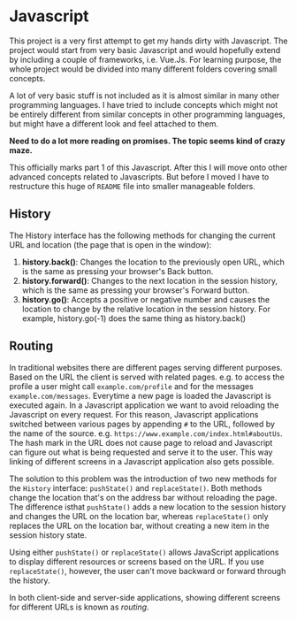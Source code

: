 # Javascript

This project is a very first attempt to get my hands dirty with Javascript. The project would start from very basic Javascript and would hopefully extend by including a couple of frameworks, i.e. Vue.Js. For learning purpose, the whole project would be divided into many different folders covering small concepts.

A lot of very basic stuff is not included as it is almost similar in many other programming languages. I have tried to include concepts which might not be entirely different from similar concepts in other programming languages, but might have a different look and feel attached to them.

**Need to do a lot more reading on promises. The topic seems kind of crazy maze.**

This officially marks part 1 of this Javascript. After this I will move onto other advanced concepts related to Javascripts. But before I moved I have to restructure this huge of `README` file into smaller manageable folders.

## History

The History interface has the following methods for changing the current URL and location (the page that is open in the window):

1. **history.back()**: Changes the location to the previously open URL, which is the same as pressing your browser's Back button.
2. **history.forward()**: Changes to the next location in the session history, which is the same as pressing your browser's Forward button.
3. **history.go()**: Accepts a positive or negative number and causes the location to change by the relative location in the session history. For example, history.go(-1) does the same thing as history.back()

## Routing

In traditional websites there are different pages serving different purposes. Based on the URL the client is served with related pages. e.g. to access the profile a user might call `example.com/profile` and for the messages `example.com/messages`. Everytime a new page is loaded the Javascript is executed again. In a Javascript application we want to avoid reloading the Javascript on every request. For this reason, Javascript applications switched between various pages by appending `#` to the URL, followed by the name of the source. e.g. `https://www.example.com/index.html#aboutUs`. The hash mark in the URL does not cause page to reload and Javascript can figure out what is being requested and serve it to the user. This way linking of different screens in a Javascript application also gets possible.

The solution to this problem was the introduction of two new methods for the `History` interface: `pushState()` and `replaceState()`. Both methods change the location that's on the address bar without reloading the page. The difference isthat `pushState()` adds a new location to the session history and changes the URL on the location bar, whereas `replaceState()` only replaces the URL on the location bar, without creating a new item in the session history state.

Using either `pushState()` or `replaceState()` allows JavaScript applications to display different resources or screens based on the URL. If you use `replaceState()`, however, the user can't move backward or forward through the history.

In both client-side and server-side applications, showing different screens for different URLs is known as _routing_.
